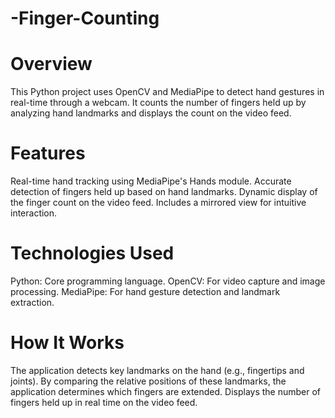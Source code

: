 # -Finger-Counting
# Overview
This Python project uses OpenCV and MediaPipe to detect hand gestures in real-time through a webcam. It counts the number of fingers held up by analyzing hand landmarks and displays the count on the video feed.

# Features
Real-time hand tracking using MediaPipe's Hands module.
Accurate detection of fingers held up based on hand landmarks.
Dynamic display of the finger count on the video feed.
Includes a mirrored view for intuitive interaction.

# Technologies Used
Python: Core programming language.
OpenCV: For video capture and image processing.
MediaPipe: For hand gesture detection and landmark extraction.

# How It Works
The application detects key landmarks on the hand (e.g., fingertips and joints).
By comparing the relative positions of these landmarks, the application determines which fingers are extended.
Displays the number of fingers held up in real time on the video feed.
